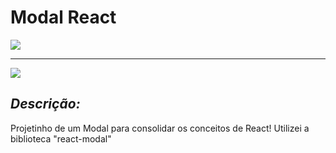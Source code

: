 <h1>Modal React</h1>

<img src="Captura1.JPG">
<hr/>
<img src="Captura2.JPG">

*<h2>Descrição:</h2>*
<p>
Projetinho de um Modal para consolidar os conceitos de React!
Utilizei a biblioteca "react-modal"
</p>


